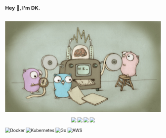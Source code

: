### Hey 👋, I'm DK.

<br />
<img src="./image/go.jpeg">
<br />

<p align="center" width="100%">
    <img width="10%" src="https://img.shields.io/badge/docker-%230db7ed.svg?style=for-the-badge&logo=docker&logoColor=white">
    <img width="10%" src="https://img.shields.io/badge/kubernetes-%23326ce5.svg?style=for-the-badge&logo=kubernetes&logoColor=white">
    <img width="10%" src="https://img.shields.io/badge/go-%2300ADD8.svg?style=for-the-badge&logo=go&logoColor=white">
    <img width="10%" src="https://img.shields.io/badge/AWS-%23FF9900.svg?style=for-the-badge&logo=amazon-aws&logoColor=white">
</p>

![Docker](https://img.shields.io/badge/docker-%230db7ed.svg?style=for-the-badge&logo=docker&logoColor=white)
![Kubernetes](https://img.shields.io/badge/kubernetes-%23326ce5.svg?style=for-the-badge&logo=kubernetes&logoColor=white)
![Go](https://img.shields.io/badge/go-%2300ADD8.svg?style=for-the-badge&logo=go&logoColor=white)
![AWS](https://img.shields.io/badge/AWS-%23FF9900.svg?style=for-the-badge&logo=amazon-aws&logoColor=white)
